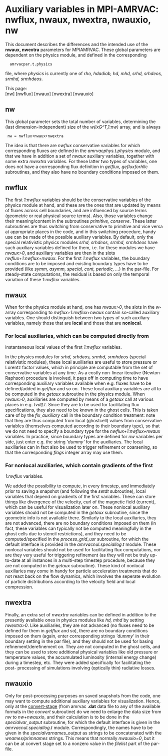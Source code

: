 # Auxiliary variables in MPI-AMRVAC: **nwflux, nwaux, nwextra, nwauxio, nw**

This document describes the differences and the intended use of the **nwaux,
nwextra** parameters for MPIAMRVAC. These global parameters are dependent on
the physics module, and defined in the corresponding

    
    
      amrvacpar.t.physics
    

file, where _physics_ is currently one of _rho, hdadiab, hd, mhd, srhd,
srhdeos, srmhd, srmhdeos_.



This page:  
[nw] [nwflux] [nwaux] [nwextra] [nwauxio]



## nw

This global parameter sets the total number of variables, determining the
(last dimension-independent) size of the _w(ixG^T,1:nw)_ array, and is always

    
    
     nw = nwflux+nwaux+nwextra
    

The idea is that there are _nwflux_ conservative variables for which
corresponding fluxes are defined in the _amrvacphys.t.physics_ module, and
that we have in addition a set of _nwaux_ auxiliary variables, together with
some extra _nwextra_ variables. For these latter two types of variables, one
does not have a corresponding flux definition in _getflux, gefluxforhllc_
subroutines, and they also have no boundary conditions imposed on them.



## nwflux

The first _1:nwflux_ variables should be the conservative variables of the
physics module at hand, and these are the ones that are updated by means of
fluxes across cell boundaries, and are influenced by source terms (geometric
or real physical source terms). Also, those variables change their
meaning/content in the subroutines _primitive, conserve_. These latter
subroutines are thus switching from conservative to primitive and vice versa
at appropriate places in the code, and in this switching procedure, handy use
can be made of the possible auxiliary variables. By default, only the special
relativistic physics modules _srhd, srhdeos, srmhd, srmhdeos_ have such
auxiliary variables defined for them, i.e. for these modules we have
_nwaux>0_, and auxiliary variables are then in the slots
_nwflux+1:nwflux+nwaux_. For the first _1:nwflux_ variables, the boundary
conditions are to be imposed and existing boundary types have to be provided
(like _symm, asymm, special, cont, periodic, ..._) in the par-file. For
steady-state computations, the residual is based on only the temporal
variation of these _1:nwflux_ variables.



## nwaux

When for the physics module at hand, one has _nwaux>0_, the slots in the _w_-
array corresponding to _nwflux+1:nwflux+nwaux_ contain so-called auxiliary
variables. One should distinguish between two types of such auxiliary
variables, namely those that are **local** and those that are **nonlocal**.

### For **local** auxiliaries, which can be computed directly from
instantaneous local values of the first _1:nwflux_ variables.

In the physics modules for _srhd, srhdeos, srmhd, srmhdeos_ (special
relativistic modules), these local auxiliaries are useful to store pressure or
Lorentz factor values, which in principle are computable from the set of
conservative variables at any time. As a costly non-linear iterative (Newton-
Raphson) procedure is involved, it pays off in computing time to have
corresponding auxiliary variables available when e.g. fluxes have to be
defined/added in _getflux_ and so on. These local auxiliary variables are all
to be computed in the _getaux_ subroutine in the physics module. When
_nwaux>0_, auxiliaries are computed by means of a _getaux_ call at various
places in e.g. _tvdlf.t_. Since they are to be used for facilitating flux
specifications, they also need to be known in the ghost cells. This is taken
care of by the _fix_auxiliary_ call in the boundary condition treatment: note
that they are thus computed from local (ghostcell) values from conservative
variables (themselves computed according to their boundary type), so that we
do not need to specify a boundary type for the _nwflux+1:nwflux+nwaux_
variables. In practice, since boundary types are defined for _nw_ variables
per side, just enter e.g. the string _'dummy'_ for the auxiliaries. The local
auxiliaries can in fact also be used to trigger refinement or coarsening, so
that the corresponding _flags_ integer array may use them.

### For **nonlocal** auxiliaries, which contain gradients of the first
_1:nwflux_ variables.

We added the possibility to compute, in every timestep, and immediately prior
to saving a snapshot (and following the _setdt_ subroutine), local variables
that depend on gradients of the first variables. These can store things like
divergence of the velocity, curl of the magnetic field (current), which can be
useful for visualization later on. These nonlocal auxiliary variables should
not be computed in the _getaux_ subroutine, since the geometric info is not
available there. Similarly to the local auxiliaries, they are not advanced,
there are no boundary conditions imposed on them (in fact, these variables can
typically not be computed meaningfully in the ghost cells due to stencil
restrictions), and they need to be computed/specified in the
_process_grid_usr_ subroutine, for which the default interface is provided in
the _amrvacnul.speciallog.t_ module. These nonlocal variables should not be
used for facilitating flux computations, nor are they very useful for
triggering refinement (as they will not be truly up-to-date at all instances
in a multi-step timestep procedure, because they are not computed in the
_getaux_ subroutine). These kind of nonlocal auxiliaries may come in handy for
particle acceleration treatments that do not react back on the flow dynamics,
which involves the seperate evolution of particle distributions according to
the velocity field and local compression.



## nwextra

Finally, an extra set of _nwextra_ variables can be defined in addition to the
presently available ones in physics modules like _hd, mhd_ by setting
_nwextra>0_. Like auxiliaries, they are not advanced (no fluxes need to be
defined for them in _getflux_ and so), there are no boundary conditions
imposed on them (again, enter corresponding strings _'dummy'_ in their
boundary setting in the par file), and they should not be used for basing
refinement/derefinement on. They are not computed in the ghost cells, and they
can be used to store additional physical variables like old pressure or
temperature values, the accumulated luminosity (internal energy change) during
a timestep, etc. They were added specifically for facilitating the post-
processing of simulations involving (optically thin) radiative losses.



## nwauxio

Only for post-processing purposes on saved snapshots from the code, one may
want to compute additional auxiliary variables for visualization. Hence, only
at the [convert-stage](convert.html) (from amrvac **.dat** data file to any of
the available formats in the _convert_ subroutine) do we need to enlarge the
data size from _nw_ to _nw+nwauxio_, and their calculation is to be done in
the _specialvar_output_ subroutine, for which the default interface is given
in the _amrvacnul.speciallog.t_ module. Correspondingly, the names have to be
given in the _specialvarnames_output_ as strings to be concatenated with the
_wnames/primnames_ strings. This means that normally _nwauxio=0_, but it can
be at convert stage set to a nonzero value in the _filelist_ part of the par-
file.



